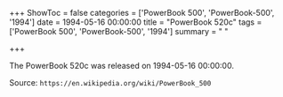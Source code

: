 +++
ShowToc = false
categories = ['PowerBook 500', 'PowerBook-500', '1994']
date = 1994-05-16 00:00:00
title = "PowerBook 520c"
tags = ['PowerBook 500', 'PowerBook-500', '1994']
summary = " "

+++

The PowerBook 520c was released on 1994-05-16 00:00:00.

Source: `https://en.wikipedia.org/wiki/PowerBook_500`


